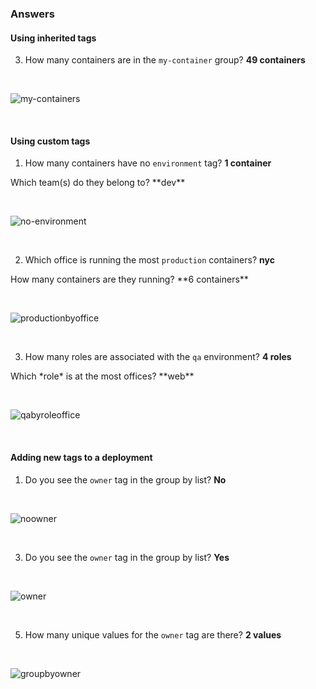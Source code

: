 ### Answers

#### Using inherited tags
3) How many containers are in the `my-container` group? **49 containers**

&nbsp; 

![my-containers](taggingk8s/assets/groupby-kube-container-name.png)

&nbsp; 

#### Using custom tags
1) How many containers have no `environment` tag? **1 container** 
<p>   Which team(s) do they belong to? **dev**

&nbsp; 

![no-environment](taggingk8s/assets/no-environment-container.png)

&nbsp; 

2) Which office is running the most `production` containers? **nyc** 
<p>   How many containers are they running? **6 containers**

&nbsp; 

![productionbyoffice](taggingk8s/assets/production-office-groups.png)

&nbsp; 

3) How many roles are associated with the `qa` environment? **4 roles**
<p>   Which *role* is at the most offices? **web**

&nbsp; 

![qabyroleoffice](taggingk8s/assets/qa-role-office-groups.png)

&nbsp; 

#### Adding new tags to a deployment

1) Do you see the `owner` tag in the group by list? **No**

&nbsp; 

![noowner](taggingk8s/assets/no-owner-tag.png)

&nbsp; 

3) Do you see the `owner` tag in the group by list? **Yes**

&nbsp; 

![owner](taggingk8s/assets/owner-tag.png)

&nbsp; 

5) How many unique values for the `owner` tag are there? **2 values**

&nbsp; 

![groupbyowner](taggingk8s/assets/group-by-owner.png)

&nbsp; 